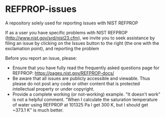 # REFPROP-issues
A repository solely used for reporting issues with NIST REFPROP

If as a user you have specific problems with NIST REFPROP (http://www.nist.gov/srd/nist23.cfm), we invite you to seek assistance by filing an issue by clicking on the Issues button to the right (the one with the exclamation point), and reporting the problem

Before you report an issue, please:

* Ensure that you have fully read the frequently asked questions page for REFPROP: https://pages.nist.gov/REFPROP-docs/
* Be aware that all issues are publicly accessible and viewable.  Thus please do not post any code or other content that is protected intellectual property or under copyright.
* Provide a complete working (or not-working) example. "It doesn't work" is not a helpful comment.  "When I calculate the saturation temperature of water using REFPROP at 101325 Pa I get 300 K, but I should get ~373.1 K" is much better.
